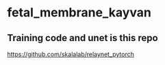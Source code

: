 # fetal_membrane_kayvan

## Training code and unet is this repo 
https://github.com/skalalab/relaynet_pytorch

